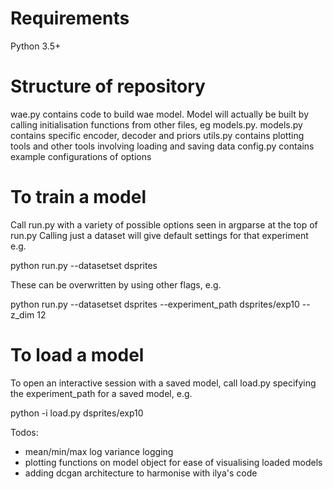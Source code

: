 # Requirements
Python 3.5+

# Structure of repository

wae.py contains code to build wae model. Model will actually be built by calling initialisation functions from other files, eg models.py.
models.py contains specific encoder, decoder and priors
utils.py contains plotting tools and other tools involving loading and saving data
config.py contains example configurations of options

# To train a model

Call run.py with a variety of possible options seen in argparse at the top of run.py
Calling just a dataset will give default settings for that experiment e.g.

python run.py --datasetset dsprites

These can be overwritten by using other flags, e.g.

python run.py --datasetset dsprites --experiment_path dsprites/exp10 --z_dim 12

# To load a model

To open an interactive session with a saved model, call load.py specifying the experiment_path for a saved model, e.g.

python -i load.py dsprites/exp10


Todos:
- mean/min/max log variance logging
- plotting functions on model object for ease of visualising loaded models
- adding dcgan architecture to harmonise with ilya's code 
